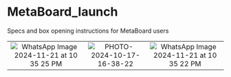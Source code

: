 # MetaBoard_launch
Specs and box opening instructions for MetaBoard users

<table border="0" style="border: none; width: full;">
  <tr>
    <td align="center">
      <img src="https://github.com/user-attachments/assets/278dc812-a913-4504-b4d8-a983cbce50e5" alt="WhatsApp Image 2024-11-21 at 10 35 25 PM" style="width:full;" />
    </td>
    <td align="center">
      <img src="https://github.com/user-attachments/assets/0d41e4f9-edef-4c41-b02b-9c30631ac6ac" alt="PHOTO-2024-10-17-16-38-22" style="width:full;" />
    </td>
    <td align="center">
      <img src="https://github.com/user-attachments/assets/4de5ccee-f11b-4d84-8930-058286ec51c9" alt="WhatsApp Image 2024-11-21 at 10 35 22 PM" style="width:full" />
    </td>
  </tr>
</table>
